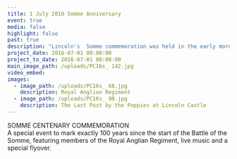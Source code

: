 ```yaml
---
title: 1 July 2016 Somme Anniversary
event: true
media: false
highlight: false
past: true
description: "Lincoln's  Somme commemoration was held in the early morning on 1st July 2016 as part of the national centenary anniversary events held across the country at the exact hour when battle commenced one hundred years before."
project_date: 2016-07-01 00:00:00
project_to_date: 2016-07-01 00:00:00
main_image_path: /uploads/PC16s_ 142.jpg
video_embed:
images:
  - image_path: /uploads/PC16s_ 68.jpg
    description: Royal Anglian Regiment
  - image_path: /uploads/PC16s_ 90.jpg
    description: The Last Post by the Poppies at Lincoln Castle
---
```



SOMME CENTENARY COMMEMORATION
<br>A special event to mark exactly 100 years since the start of the Battle of the Somme, featuring members of the Royal Anglian Regiment, live music and a special flyover.